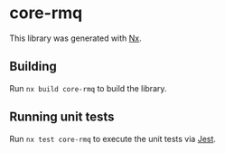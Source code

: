 # core-rmq

This library was generated with [Nx](https://nx.dev).

## Building

Run `nx build core-rmq` to build the library.

## Running unit tests

Run `nx test core-rmq` to execute the unit tests via [Jest](https://jestjs.io).
